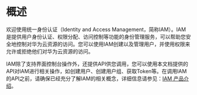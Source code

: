 # 概述<a name="iam_01_0002"></a>

欢迎使用统一身份认证（Identity and Access Management，简称IAM）。IAM是提供用户身份认证、权限分配、访问控制等功能的身份管理服务，可以帮助您安全地控制对华为云资源的访问。您可以使用IAM创建以及管理用户，并使用权限来允许或拒绝他们对华为云资源的访问。

IAM除了支持界面控制台操作外，还提供API供您调用，您可以使用本文档提供的API对IAM进行相关操作，如创建用户、创建用户组、获取Token等。在调用IAM的API之前，请确保已经充分了解IAM的相关概念，详细信息请参见：[IAM 产品介绍](https://support.huaweicloud.com/productdesc-iam/iam_01_0026.html)。


